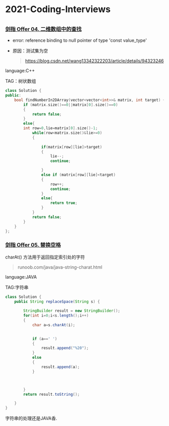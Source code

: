 # 2021-Coding-Interviews

###### 

### [剑指 Offer 04. 二维数组中的查找](https://leetcode-cn.com/problems/er-wei-shu-zu-zhong-de-cha-zhao-lcof/)

+ error: reference binding to null pointer of type 'const value_type'

+ 原因：测试集为空

  > https://blog.csdn.net/wang13342322203/article/details/94323246

language:C++

TAG：树状数组 

```c++
class Solution {
public:
    bool findNumberIn2DArray(vector<vector<int>>& matrix, int target) {
        if (matrix.size()==0||matrix[0].size()==0)
        {
            return false;
        }
        else{
        int row=0,lie=matrix[0].size()-1;
            while(row<matrix.size()&lie>=0)
            {
                
                if(matrix[row][lie]>target)
                {
                    lie--;
                    continue;

                }
                else if (matrix[row][lie]<target)
                {
                    row++;
                    continue;
                }
                else{
                    return true;
                }
            }
            return false;
        }
    }
};
```

### [剑指 Offer 05. 替换空格](https://leetcode-cn.com/problems/ti-huan-kong-ge-lcof/)

charAt() 方法用于返回指定索引处的字符

>runoob.com/java/java-string-charat.html

language:JAVA

TAG:字符串

```java
class Solution {
    public String replaceSpace(String s) {
             
        StringBuilder result = new StringBuilder();
        for(int i=0;i<s.length();i++)
        {
            char a=s.charAt(i);
            

            if (a==' ')
            {
                result.append("%20");
            }
            else
            {
                result.append(a);
            }



        }
        return result.toString();

    }
}
```

字符串的处理还是JAVA香.